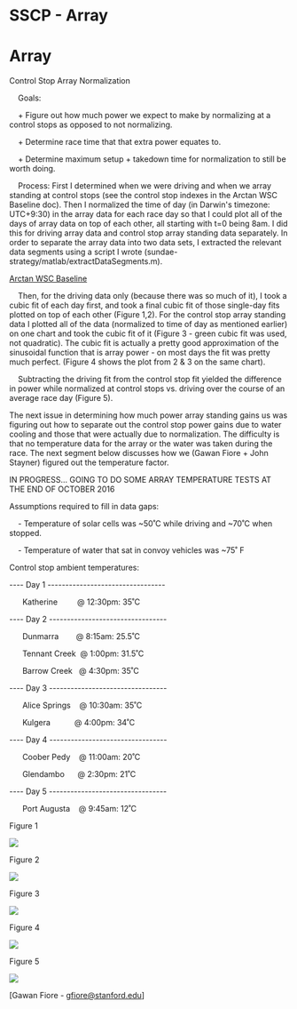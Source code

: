 # SSCP - Array

# Array

Control Stop Array Normalization

    Goals:

    + Figure out how much power we expect to make by normalizing at a control stops as opposed to not normalizing.

    + Determine race time that that extra power equates to.

    + Determine maximum setup + takedown time for normalization to still be worth doing.

    Process: First I determined when we were driving and when we array standing at control stops (see the control stop indexes in the Arctan WSC Baseline doc). Then I normalized the time of day (in Darwin's timezone: UTC+9:30) in the array data for each race day so that I could plot all of the days of array data on top of each other, all starting with t=0 being 8am. I did this for driving array data and control stop array standing data separately. In order to separate the array data into two data sets, I extracted the relevant data segments using a script I wrote (sundae-strategy/matlab/extractDataSegments.m).

[ Arctan WSC Baseline](/home/sscp-2016-2017/strategy-2016-2017/arctan-wsc-baseline)

    Then, for the driving data only (because there was so much of it), I took a cubic fit of each day first, and took a final cubic fit of those single-day fits plotted on top of each other (Figure 1,2). For the control stop array standing data I plotted all of the data (normalized to time of day as mentioned earlier) on one chart and took the cubic fit of it (Figure 3 - green cubic fit was used, not quadratic). The cubic fit is actually a pretty good approximation of the sinusoidal function that is array power - on most days the fit was pretty much perfect. (Figure 4 shows the plot from 2 & 3 on the same chart).

    Subtracting the driving fit from the control stop fit yielded the difference in power while normalized at control stops vs. driving over the course of an average race day (Figure 5).

The next issue in determining how much power array standing gains us was figuring out how to separate out the control stop power gains due to water cooling and those that were actually due to normalization. The difficulty is that no temperature data for the array or the water was taken during the race. The next segment below discusses how we (Gawan Fiore + John Stayner) figured out the temperature factor.

IN PROGRESS... GOING TO DO SOME ARRAY TEMPERATURE TESTS AT THE END OF OCTOBER 2016

Assumptions required to fill in data gaps:

    - Temperature of solar cells was ~50˚C while driving and ~70˚C when stopped.

    - Temperature of water that sat in convoy vehicles was ~75˚ F

Control stop ambient temperatures:

---- Day 1 ---------------------------------

      Katherine         @ 12:30pm: 35˚C

---- Day 2 ---------------------------------

      Dunmarra        @ 8:15am: 25.5˚C

      Tennant Creek  @ 1:00pm: 31.5˚C

      Barrow Creek   @ 4:30pm: 35˚C

---- Day 3 ---------------------------------

      Alice Springs    @ 10:30am: 35˚C

      Kulgera           @ 4:00pm: 34˚C

---- Day 4 ---------------------------------

      Coober Pedy    @ 11:00am: 20˚C

      Glendambo      @ 2:30pm: 21˚C

---- Day 5 ---------------------------------

      Port Augusta    @ 9:45am: 12˚C

Figure 1

![](../../../../assets/image_91af60e953.png)

Figure 2

![](../../../../assets/image_d32f124b07.png)

Figure 3

![](../../../../assets/image_0e196cd591.png)

Figure 4

![](../../../../assets/image_2d25e04d0e.png)

Figure 5

![](../../../../assets/image_03b20f4a4e.png)

[Gawan Fiore - gfiore@stanford.edu]

